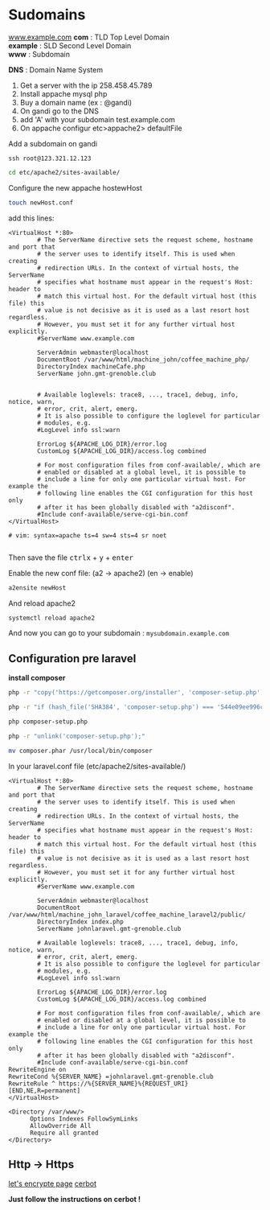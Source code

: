 # Sudomains

www.example.com
**com** : TLD Top Level Domain       
**example** : SLD Second Level Domain      
**www** : Subdomain     

**DNS** : Domain Name System      


1. Get a server with the ip 258.458.45.789
2. Install appache mysql php
3. Buy a domain name (ex : @gandi)
4. On gandi go to the DNS 
5. add 'A' with your subdomain test.example.com
6. On appache configur etc>appache2> defaultFile



Add a subdomain on gandi

```
ssh root@123.321.12.123
```


```bash
cd etc/apache2/sites-available/
```

Configure the new appache hostewHost
```bash
touch newHost.conf
```

add this lines:
```nano
<VirtualHost *:80>
        # The ServerName directive sets the request scheme, hostname and port that
        # the server uses to identify itself. This is used when creating
        # redirection URLs. In the context of virtual hosts, the ServerName
        # specifies what hostname must appear in the request's Host: header to
        # match this virtual host. For the default virtual host (this file) this
        # value is not decisive as it is used as a last resort host regardless.
        # However, you must set it for any further virtual host explicitly.
        #ServerName www.example.com

        ServerAdmin webmaster@localhost
        DocumentRoot /var/www/html/machine_john/coffee_machine_php/
        DirectoryIndex machineCafe.php
        ServerName john.gmt-grenoble.club


        # Available loglevels: trace8, ..., trace1, debug, info, notice, warn,
        # error, crit, alert, emerg.
        # It is also possible to configure the loglevel for particular
        # modules, e.g.
        #LogLevel info ssl:warn

        ErrorLog ${APACHE_LOG_DIR}/error.log
        CustomLog ${APACHE_LOG_DIR}/access.log combined

        # For most configuration files from conf-available/, which are
        # enabled or disabled at a global level, it is possible to
        # include a line for only one particular virtual host. For example the
        # following line enables the CGI configuration for this host only
        # after it has been globally disabled with "a2disconf".
        #Include conf-available/serve-cgi-bin.conf
</VirtualHost>

# vim: syntax=apache ts=4 sw=4 sts=4 sr noet


```

Then save the file <kbd>ctrl</kbd><kbd>x</kbd> + <kbd>y</kbd> + <kbd>enter</kbd>     

Enable the new conf file: (a2 -> apache2) (en -> enable)
```bash
a2ensite newHost
```

And reload apache2
```bash
systemctl reload apache2
```

And now you can go to your subdomain : `mysubdomain.example.com`


## Configuration pre laravel

**install composer**

```bash
php -r "copy('https://getcomposer.org/installer', 'composer-setup.php');"
```

```bash
php -r "if (hash_file('SHA384', 'composer-setup.php') === '544e09ee996cdf60ece3804abc52599c22b1f40f4323403c44d44fdfdd586475ca9813a858088ffbc1f233e9b180f061') { echo 'Installer verified'; } else { echo 'Installer corrupt'; unlink('composer-setup.php'); } echo PHP_EOL;"
```

```bash
php composer-setup.php
```

```bash
php -r "unlink('composer-setup.php');"
```

```bash
mv composer.phar /usr/local/bin/composer
```


In your laravel.conf file (etc/apache2/sites-available/)
```nano
<VirtualHost *:80>
        # The ServerName directive sets the request scheme, hostname and port that
        # the server uses to identify itself. This is used when creating
        # redirection URLs. In the context of virtual hosts, the ServerName
        # specifies what hostname must appear in the request's Host: header to
        # match this virtual host. For the default virtual host (this file) this
        # value is not decisive as it is used as a last resort host regardless.
        # However, you must set it for any further virtual host explicitly.
        #ServerName www.example.com

        ServerAdmin webmaster@localhost
        DocumentRoot /var/www/html/machine_john_laravel/coffee_machine_laravel2/public/
        DirectoryIndex index.php
        ServerName johnlaravel.gmt-grenoble.club

        # Available loglevels: trace8, ..., trace1, debug, info, notice, warn,
        # error, crit, alert, emerg.
        # It is also possible to configure the loglevel for particular
        # modules, e.g.
        #LogLevel info ssl:warn

        ErrorLog ${APACHE_LOG_DIR}/error.log
        CustomLog ${APACHE_LOG_DIR}/access.log combined

        # For most configuration files from conf-available/, which are
        # enabled or disabled at a global level, it is possible to
        # include a line for only one particular virtual host. For example the
        # following line enables the CGI configuration for this host only
        # after it has been globally disabled with "a2disconf".
        #Include conf-available/serve-cgi-bin.conf
RewriteEngine on
RewriteCond %{SERVER_NAME} =johnlaravel.gmt-grenoble.club
RewriteRule ^ https://%{SERVER_NAME}%{REQUEST_URI} [END,NE,R=permanent]
</VirtualHost>

<Directory /var/www/>
      Options Indexes FollowSymLinks
      AllowOverride All
      Require all granted
</Directory>

``` 

## Http -> Https
[let's encrypte page](https://letsencrypt.org/getting-started/)
[cerbot](https://certbot.eff.org/#debianstretch-apache)

**Just follow the instructions on cerbot !**
